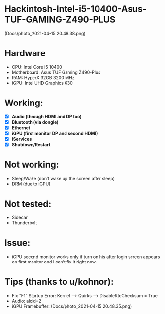 # Hackintosh-Intel-i5-10400-Asus-TUF-GAMING-Z490-PLUS
(Docs/photo_2021-04-15 20.48.38.png)

# Hardware
- CPU: Intel Core i5 10400
- Motherboard: Asus TUF Gaming Z490-Plus
- RAM: HyperX 32GB 3200 MHz
- iGPU: Intel UHD Graphics 630


# Working:
- [x] **Audio (through HDMI and DP too)**
- [x] **Bluetooth (via dongle)**
- [x] **Ethernet**
- [x] **iGPU (first monitor DP and second HDMI)**
- [x] **iServices**
- [x] **Shutdown/Restart**
# Not working:
- Sleep/Wake (don’t wake up the screen after sleep)
- DRM (due to iGPU)
# Not tested:
- Sidecar
- Thunderbolt
# Issue:
- iGPU second monitor works only if turn on his after login screen appears on first monitor and I can’t fix it right now.

# Tips (thanks to u/kohnor):
- Fix “F1” Startup Error:
Kernel --> Quirks --> DisableRtcChecksum = True
- Audio:
alcid=2
- iGPU Framebuffer:
(Docs/photo_2021-04-15 20.48.35.png)
